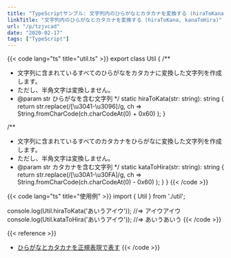 ```yaml
---
title: "TypeScriptサンプル: 文字列内のひらがなとカタカナを変換する (hiraToKana, kanaToHira)"
linkTitle: "文字列内のひらがなとカタカナを変換する (hiraToKana, kanaToHira)"
url: "/p/tzjvcad"
date: "2020-02-17"
tags: ["TypeScript"]
---
```


{{< code lang="ts" title="util.ts" >}}
export class Util {
  /**
   * 文字列に含まれているすべてのひらがなをカタカナに変換した文字列を作成します。
   * ただし、半角文字は変換しません。
   * @param str ひらがなを含む文字列
   */
  static hiraToKata(str: string): string {
    return str.replace(/[\u3041-\u3096]/g, ch =>
      String.fromCharCode(ch.charCodeAt(0) + 0x60)
    );
  }

  /**
   * 文字列に含まれているすべてのカタカナをひらがなに変換した文字列を作成します。
   * ただし、半角文字は変換しません。
   * @param str カタカナを含む文字列
   */
  static kataToHira(str: string): string {
    return str.replace(/[\u30A1-\u30FA]/g, ch =>
      String.fromCharCode(ch.charCodeAt(0) - 0x60)
    );
  }
}
{{< /code >}}

{{< code lang="ts" title="使用例" >}}
import { Util } from './util';

console.log(Util.hiraToKata('あいうアイウ'));  //=> アイウアイウ
console.log(Util.kataToHira('あいうアイウ'));  //=> あいうあいう
{{< /code >}}

{{< reference >}}
- [ひらがなとカタカナを正規表現で表す](/p/kkaq7q5)
{{< /code >}}


